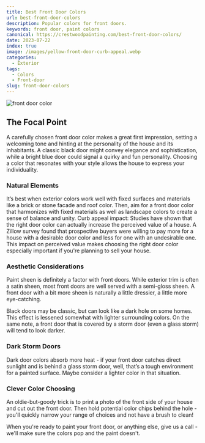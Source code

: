 ```yaml
---
title: Best Front Door Colors
url: best-front-door-colors
description: Popular colors for front doors.
keywords: front door, paint colors
canonical: https://crestwoodpainting.com/best-front-door-colors/
date: 2023-07-22
index: true
image: /images/yellow-front-door-curb-appeal.webp
categories:
  - Exterior
tags:
  - Colors
  - Front-door
slug: front-door-colors
---
```

![front door color](/images/yellow-front-door-curb-appeal.webp)

## The Focal Point

A carefully chosen front door color makes a great first impression, setting a welcoming tone and hinting at the personality of the house and its inhabitants. A classic black door might convey elegance and sophistication, while a bright blue door could signal a quirky and fun personality. Choosing a color that resonates with your style allows the house to express your individuality.

### Natural Elements

It’s best when exterior colors work well with fixed surfaces and materials like a brick or stone facade and roof color. Then, aim for a front door color that harmonizes with fixed materials as well as landscape colors to create a sense of balance and unity.
Curb appeal impact: Studies have shown that the right door color can actually increase the perceived value of a house. A Zillow survey found that prospective buyers were willing to pay more for a house with a desirable door color and less for one with an undesirable one. This impact on perceived value makes choosing the right door color especially important if you're planning to sell your house.

### Aesthetic Considerations

Paint sheen is definitely a factor with front doors. While exterior trim is often a satin sheen, most front doors are well served with a semi-gloss sheen. A front door with a bit more sheen is naturally a little dressier, a little more eye-catching.

Black doors may be classic, but can look like a dark hole on some homes. This effect is lessened somewhat with lighter surrounding colors. On the same note, a front door that is covered by a storm door (even a glass storm) will tend to look darker.

### Dark Storm Doors

Dark door colors absorb more heat - if your front door catches direct sunlight and is behind a glass storm door, well, that’s a tough environment for a painted surface. Maybe consider a lighter color in that situation.

### Clever Color Choosing

An oldie-but-goody trick is to print a photo of the front side of your house and cut out the front door. Then hold potential color chips behind the hole - you'll quickly narrow your range of choices and not have a brush to clean!

When you're ready to paint your front door, or anything else,  give us a call - we'll make sure the colors pop and the paint doesn't.
